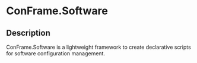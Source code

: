 # ConFrame.Software

## Description
ConFrame.Software is a lightweight framework to create declarative scripts for software configuration management.
